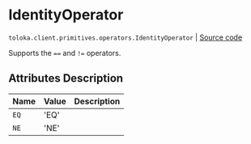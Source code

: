# IdentityOperator
`toloka.client.primitives.operators.IdentityOperator` | [Source code](https://github.com/Toloka/toloka-kit/blob/v1.2.0/src/client/primitives/operators.py#L67)

Supports the `==` and `!=` operators.

## Attributes Description

| Name | Value | Description |
| :------| :-----------| :----------| 
`EQ`|'EQ'|
`NE`|'NE'|

